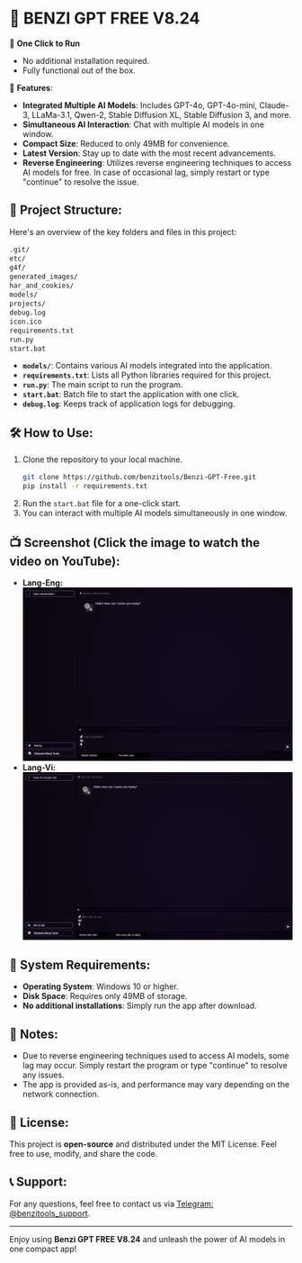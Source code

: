 
# 🤖 BENZI GPT FREE V8.24

🚀 **One Click to Run**
- No additional installation required.
- Fully functional out of the box.

🎉 **Features**:
- **Integrated Multiple AI Models**: Includes GPT-4o, GPT-4o-mini, Claude-3, LLaMa-3.1, Qwen-2, Stable Diffusion XL, Stable Diffusion 3, and more.
- **Simultaneous AI Interaction**: Chat with multiple AI models in one window.
- **Compact Size**: Reduced to only 49MB for convenience.
- **Latest Version**: Stay up to date with the most recent advancements.
- **Reverse Engineering**: Utilizes reverse engineering techniques to access AI models for free. In case of occasional lag, simply restart or type "continue" to resolve the issue.

## 📁 Project Structure:
Here's an overview of the key folders and files in this project:

```
.git/
etc/
g4f/
generated_images/
har_and_cookies/
models/
projects/
debug.log
icon.ico
requirements.txt
run.py
start.bat
```

- **`models/`**: Contains various AI models integrated into the application.
- **`requirements.txt`**: Lists all Python libraries required for this project.
- **`run.py`**: The main script to run the program.
- **`start.bat`**: Batch file to start the application with one click.
- **`debug.log`**: Keeps track of application logs for debugging.

## 🛠️ How to Use:
1. Clone the repository to your local machine.
   ```bash
   git clone https://github.com/benzitools/Benzi-GPT-Free.git
   pip install -r requirements.txt
   ```
2. Run the `start.bat` file for a one-click start.
3. You can interact with multiple AI models simultaneously in one window.

## 📺 Screenshot (Click the image to watch the video on YouTube):
- **Lang-Eng:**
[![Lang-Eng](https://github.com/benzitools/Benzi-GPT-Free/blob/main/screenshot/Lang-Eng.png)](https://youtu.be/5O0pvM_CDC4)
- **Lang-Vi:**
[![Lang-Vi](https://github.com/benzitools/Benzi-GPT-Free/blob/main/screenshot/Lang-Vi.png)](https://youtu.be/5O0pvM_CDC4)


## 🔧 System Requirements:
- **Operating System**: Windows 10 or higher.
- **Disk Space**: Requires only 49MB of storage.
- **No additional installations**: Simply run the app after download.

## 🚨 Notes:
- Due to reverse engineering techniques used to access AI models, some lag may occur. Simply restart the program or type "continue" to resolve any issues.
- The app is provided as-is, and performance may vary depending on the network connection.

## 📄 License:
This project is **open-source** and distributed under the MIT License. Feel free to use, modify, and share the code.

## 📞 Support:
For any questions, feel free to contact us via [Telegram: @benzitools_support](https://t.me/benzitools_support).

---

Enjoy using **Benzi GPT FREE V8.24** and unleash the power of AI models in one compact app!
